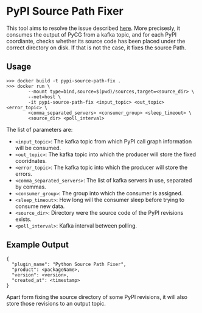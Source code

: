 PyPI Source Path Fixer
==========================

This tool aims to resolve the issue described [here](https://github.com/fasten-project/pypi-tools/issues/2).
More precisesly, it consumes the output of PyCG from a kafka topic,
and for each PyPI coordiante,
checks whether its source code has been placed under the correct directory on disk.
If that is not the case, it fixes the source Path.

Usage
-----


```
>>> docker build -t pypi-source-path-fix .
>>> docker run \
        --mount type=bind,source=$(pwd)/sources,target=<source_dir> \
        --net=host \
        -it pypi-source-path-fix <input_topic> <out_topic> <error_topic> \
        <comma_separated_servers> <consumer_group> <sleep_timeout> \
        <source_dir> <poll_interval>
```

The list of parameters are:
- `<input_topic>`: The kafka topic from which PyPI call graph information
  will be consumed.
- `<out_topic>`: The kafka topic into which the producer will store the fixed cooridnates.
- `<error_topic>`: The kafka topic into which the producer will store the errors.
- `<comma_separated_servers>`: The list of kafka servers in use, separated by
  commas.
- `<consumer_group>`: The group into which the consumer is assigned.
- `<sleep_timeout>`: How long will the consumer sleep before trying to consume
  new data.
- `<source_dir>`: Directory were the source code of the PyPI revisions exists.
- `<poll_interval>`: Kafka interval between polling.

Example Output
-----

```
{
  "plugin_name": "Python Source Path Fixer",
  "product": <packageName>,
  "version": <version>,
  "created_at": <timestamp>
}
```


Apart form fixing the source directory of some PyPI revisions,
it will also store those revisions to an output topic.
